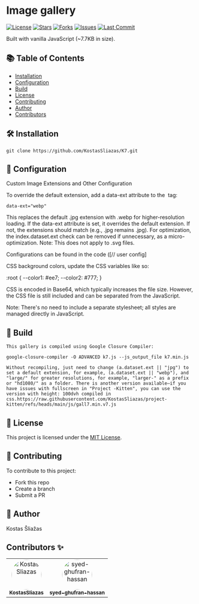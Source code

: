 # Image gallery

[![License](https://img.shields.io/github/license/KostasSliazas/K7)](LICENSE)
[![Stars](https://img.shields.io/github/stars/KostasSliazas/K7?style=social)](https://github.com/KostasSliazas/K7/stargazers)
[![Forks](https://img.shields.io/github/forks/KostasSliazas/K7?style=social)](https://github.com/KostasSliazas/K7/forks)
[![Issues](https://img.shields.io/github/issues/KostasSliazas/K7)](https://github.com/KostasSliazas/K7/issues)
[![Last Commit](https://img.shields.io/github/last-commit/KostasSliazas/K7)](https://github.com/KostasSliazas/K7/commits)

Built with vanilla JavaScript (~7.7KB in size).

## 📚 Table of Contents
- [Installation](#️-installation)
- [Configuration](#-configuration)
- [Build](#-build)
- [License](#-license)
- [Contributing](#-contributing)
- [Author](#-author)
- [Contributors](#contributors-)

## 🛠️ Installation

```
git clone https://github.com/KostasSliazas/K7.git
```

## 🔧 Configuration

Custom Image Extensions and Other Configuration

To override the default extension, add a data-ext attribute to the <img> tag:

```
data-ext="webp"
```

This replaces the default .jpg extension with .webp for higher-resolution loading. If the data-ext attribute is set, it overrides the default extension. If not, the extensions should match (e.g., .jpg remains .jpg). For optimization, the index.dataset.ext check can be removed if unnecessary, as a micro-optimization. Note: This does not apply to .svg files.

Configurations can be found in the code ([// user config]

CSS background colors, update the CSS variables like so:

:root {
  --color1: #ee7;
  --color2: #777;
}

CSS is encoded in Base64, which typically increases the file size. However, the CSS file is still included and can be separated from the JavaScript.

Note: There's no need to include a separate stylesheet; all styles are managed directly in JavaScript.

## 🔨 Build

```
This gallery is compiled using Google Closure Compiler:

google-closure-compiler -O ADVANCED k7.js --js_output_file k7.min.js

Without recompiling, just need to change (a.dataset.ext || "jpg") to set a default extension, for example, (a.dataset.ext || "webp"), and "large/" for greater resolutions, for example, "larger-" as a prefix or "hd1080/" as a folder. There is another version available—if you have issues with fullscreen in "Project -Kitten", you can use the version with height: 100dvh compiled in css.https://raw.githubusercontent.com/KostasSliazas/project-kitten/refs/heads/main/js/gall7.min.v7.js
```

## 📄 License

This project is licensed under the [MIT License](LICENSE).

## 💬 Contributing

To contribute to this project:

- Fork this repo
- Create a branch
- Submit a PR

## 👤 Author

Kostas Šliažas

## Contributors ✨

<table>
  <tr>
    <td align="center"><a href="https://github.com/KostasSliazas"><img src="https://avatars.githubusercontent.com/u/31342007?v=4" width="80px;" style="border-radius:50%;" alt="KostasSliazas"/><br /><sub><b>KostasSliazas</b></sub></a></td>
    <td align="center"><a href="https://github.com/syed-ghufran-hassan"><img src="https://avatars.githubusercontent.com/u/20126545?v=4" width="80px;" style="border-radius:50%;" alt="syed-ghufran-hassan"/><br /><sub><b>syed-ghufran-hassan</b></sub></a></td>
  </tr>
</table>
